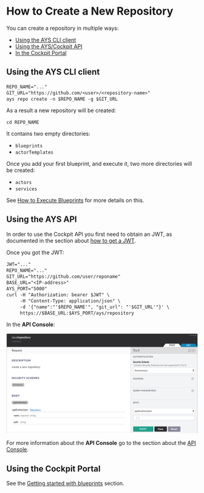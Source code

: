 # How to Create a New Repository

You can create a repository in multiple ways:

- [Using the AYS CLI client](#cli)
- [Using the AYS/Cockpit API](#api)
- [In the Cockpit Portal](#portal)


<a id="cli"></a>
## Using the AYS CLI client

```
REPO_NAME="..."
GIT_URL="https://github.com/<user>/<repository-name>"
ays repo create -n $REPO_NAME -g $GIT_URL
```

As a result a new repository will be created:
```
cd REPO_NAME
```

It contains two empty directories:
- `blueprints`
- `actorTemplates`

Once you add your first blueprint, and execute it, two more directories will be created:

- `actors`
- `services`

See [How to Execute Blueprints](../Execute_blueprint/Execute_blueprint.md) for more details on this.

<a id="api"></a>
## Using the AYS API

In order to use the Cockpit API you first need to obtain an JWT, as documented in the section about [how to get a JWT](../Get_JWT/Get_JWT.md).

Once you got the JWT:

```
JWT="..."
REPO_NAME="..."
GIT_URL="https://github.com/user/reponame"
BASE_URL="<IP-address>"
AYS_PORT="5000"
curl -H "Authorization: bearer $JWT" \
     -H "Content-Type: application/json" \
     -d '{"name":"'$REPO_NAME'", "git_url": "'$GIT_URL'"}' \
     https://$BASE_URL:$AYS_PORT/ays/repository
```

In the **API Console**:

![](create-repository.png)

For more information about the **API Console** go to the section about the [API Console](../../API_Console/API_Console.md).


<a id="portal"></a>
## Using the Cockpit Portal

See the [Getting started with blueprints](../../Getting_started_with_blueprints/getting_started_with_blueprints.md) section.
